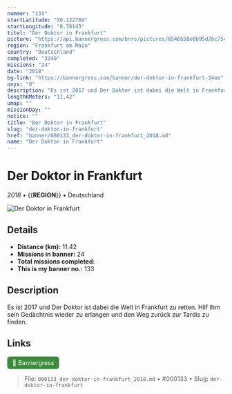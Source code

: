 ```yaml
---
nummer: "133"
startLatitude: "50.122789"
startLongitude: "8.70143"
titel: "Der Doktor in Frankfurt"
picture: "https://api.bannergress.com/bnrs/pictures/8546650e0b95d2bc754fda7c22f71304"
region: "Frankfurt am Main"
country: "Deutschland"
completed: "3240"
missions: "24"
date: "2018"
bg-link: "https://bannergress.com/banner/der-doktor-in-frankfurt-34ee"
onyx: "0"
description: "Es ist 2017 und Der Doktor ist dabei die Welt in Frankfurt zu retten. Hilf Ihm sein Gedächtnis wieder zu erlangen und den Weg zurück zur Tardis zu finden."
lengthKMeters: "11,42"
umap: ""
missionDay: ""
notice: ""
title: "Der Doktor in Frankfurt"
slug: "der-doktor-in-frankfurt"
href: "banner/000133_der-doktor-in-frankfurt_2018.md"
name: "Der Doktor in Frankfurt"
---
```

# Der Doktor in Frankfurt

*2018* • {{__REGION__}} • Deutschland

![Der Doktor in Frankfurt](https://api.bannergress.com/bnrs/pictures/8546650e0b95d2bc754fda7c22f71304)



## Details
- **Distance (km):** 11.42
- **Missions in banner:** 24
- **Total missions completed:** 
- **This is my banner no.:** 133



## Description
Es ist 2017 und Der Doktor ist dabei die Welt in Frankfurt zu retten. Hilf Ihm sein Gedächtnis wieder zu erlangen und den Weg zurück zur Tardis zu finden.



## Links
<a href="https://bannergress.com/banner/der-doktor-in-frankfurt-34ee" target="_blank" style="display:inline-block;margin-right:8px;padding:6px 12px;background:#3c8b3c;color:#fff;text-decoration:none;border-radius:6px;">🔗 Bannergress</a>



> File: `000133_der-doktor-in-frankfurt_2018.md` • #000133 • Slug: `der-doktor-in-frankfurt`
